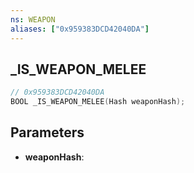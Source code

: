 ```yaml
---
ns: WEAPON
aliases: ["0x959383DCD42040DA"]
---
```

## _IS_WEAPON_MELEE

```c
// 0x959383DCD42040DA
BOOL _IS_WEAPON_MELEE(Hash weaponHash);
```

## Parameters
* **weaponHash**:
